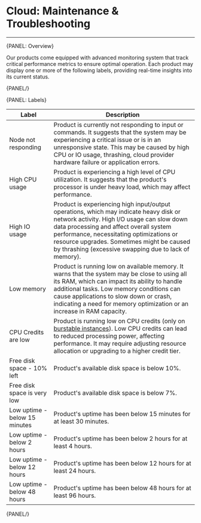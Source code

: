 # Cloud: Maintenance & Troubleshooting
---

{PANEL: Overview}

Our products come equipped with advanced monitoring system that track critical performance metrics to ensure optimal
operation. Each product may display one or more of the following labels, providing real-time insights into its current
status.

{PANEL/}

{PANEL: Labels}

| Label                         | Description                                                                                                                                                                                                                                                                                                                       |
|-------------------------------|-----------------------------------------------------------------------------------------------------------------------------------------------------------------------------------------------------------------------------------------------------------------------------------------------------------------------------------|
| Node not responding           | Product is currently not responding to input or commands. It suggests that the system may be experiencing a critical issue or is in an unresponsive state. This may be caused by high CPU or IO usage, thrashing, cloud provider hardware failure or application errors.                                                          |
| High CPU usage                | Product is experiencing a high level of CPU utilization. It suggests that the product's processor is under heavy load, which may affect performance.                                                                                                                                                                              |
| High IO usage                 | Product is experiencing high input/output operations, which may indicate heavy disk or network activity. High I/O usage can slow down data processing and affect overall system performance, necessitating optimizations or resource upgrades. Sometimes might be caused by thrashing (excessive swapping due to lack of memory). |
| Low memory                    | Product is running low on available memory. It warns that the system may be close to using all its RAM, which can impact its ability to handle additional tasks. Low memory conditions can cause applications to slow down or crash, indicating a need for memory optimization or an increase in RAM capacity.                    |
| CPU Credits are low           | Product is running low on CPU credits (only on [burstable instances](cloud-overview#burstable-instances)). Low CPU credits can lead to reduced processing power, affecting performance. It may require adjusting resource allocation or upgrading to a higher credit tier.                                                        |
| Free disk space - 10% left    | Product's available disk space is below 10%.                                                                                                                                                                                                                                                                                      |
| Free disk space is very low   | Product's available disk space is below 7%.                                                                                                                                                                                                                                                                                       |
| Low uptime - below 15 minutes | Product's uptime has been below 15 minutes for at least 30 minutes.                                                                                                                                                                                                                                                               |
| Low uptime - below 2 hours    | Product's uptime has been below 2 hours for at least 4 hours.                                                                                                                                                                                                                                                                     |
| Low uptime - below 12 hours   | Product's uptime has been below 12 hours for at least 24 hours.                                                                                                                                                                                                                                                                   |
| Low uptime - below 48 hours   | Product's uptime has been below 48 hours for at least 96 hours.                                                                                                                                                                                                                                                                   |

{PANEL/}
